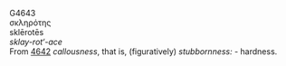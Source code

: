 <body>
  <p>G4643<br>  σκληρότης  <br> sklērotēs  <br><i>sklay-rot‘-ace </i><br>From <a href="g4642.htm">4642</a>  <i>callousness</i>, that is, (figuratively) <i>stubbornness:</i> - hardness.<br></p>
 </body>